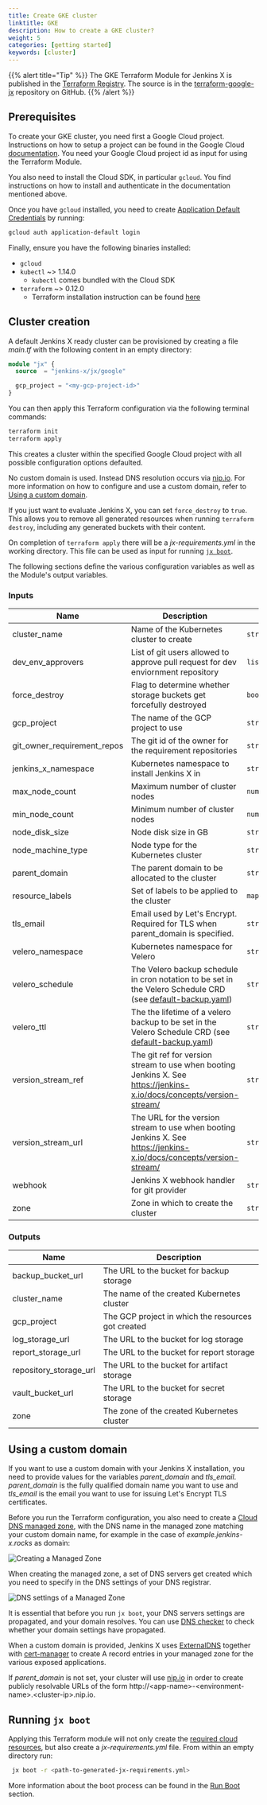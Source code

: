 ```yaml
---
title: Create GKE cluster
linktitle: GKE
description: How to create a GKE cluster?
weight: 5
categories: [getting started]
keywords: [cluster]
---
```


{{% alert title="Tip" %}}
The GKE Terraform Module for Jenkins X is published in the [Terraform Registry](https://registry.terraform.io/modules/jenkins-x/jx/google).
The source is in the [terraform-google-jx](https://github.com/jenkins-x/terraform-google-jx) repository on GitHub.
{{% /alert %}}

## Prerequisites

To create your GKE cluster, you need first a Google Cloud project.
Instructions on how to setup a project can be found in the Google Cloud [documentation](https://cloud.google.com/deployment-manager/docs/step-by-step-guide/installation-and-setup).
You need your Google Cloud project id as input for using the Terraform Module.

You also need to install the Cloud SDK, in particular `gcloud`.
You find instructions on how to install and authenticate in the documentation mentioned above.

Once you have `gcloud` installed, you need to create [Application Default Credentials](https://cloud.google.com/sdk/gcloud/reference/auth/application-default/login) by running:

```bash
gcloud auth application-default login
```

Finally, ensure you have the following binaries installed:

- `gcloud`
- `kubectl` ~> 1.14.0
    - `kubectl` comes bundled with the Cloud SDK
- `terraform` ~> 0.12.0
    - Terraform installation instruction can be found [here](https://learn.hashicorp.com/terraform/getting-started/install)

## Cluster creation

A default Jenkins X ready cluster can be provisioned by creating a file _main.tf_ with the following content in an empty directory:

```tf
module "jx" {
  source  = "jenkins-x/jx/google"

  gcp_project = "<my-gcp-project-id>"
}
```

You can then apply this Terraform configuration via the following terminal commands:

```bash
terraform init
terraform apply
```

This creates a cluster within the specified Google Cloud project with all possible configuration options defaulted.

No custom domain is used.
Instead DNS resolution occurs via [nip.io](https://nip.io/).
For more information on how to configure and use a custom domain, refer to [Using a custom domain](/docs/getting-started/setup/create-cluster/gke#using-a-custom-domain).

If you just want to evaluate Jenkins X, you can set `force_destroy` to `true`.
This allows you to remove all generated resources when running `terraform destroy`, including any generated buckets with their content.

On completion of `terraform apply` there will be a _jx-requirements.yml_ in the working directory.
This file can be used as input for running [`jx boot`](/docs/getting-started/setup/boot).

The following sections define the various configuration variables as well as the Module's output variables.

### Inputs

| Name | Description | Type | Default | Required |
|------|-------------|------|---------|:-----:|
| cluster\_name | Name of the Kubernetes cluster to create | `string` | `""` | no |
| dev\_env\_approvers | List of git users allowed to approve pull request for dev enviornment repository | `list(string)` | `[]` | no |
| force\_destroy | Flag to determine whether storage buckets get forcefully destroyed | `bool` | `false` | no |
| gcp\_project | The name of the GCP project to use | `string` | n/a | yes |
| git\_owner\_requirement\_repos | The git id of the owner for the requirement repositories | `string` | `""` | no |
| jenkins\_x\_namespace | Kubernetes namespace to install Jenkins X in | `string` | `"jx"` | no |
| max\_node\_count | Maximum number of cluster nodes | `number` | `5` | no |
| min\_node\_count | Minimum number of cluster nodes | `number` | `3` | no |
| node\_disk\_size | Node disk size in GB | `string` | `"100"` | no |
| node\_machine\_type | Node type for the Kubernetes cluster | `string` | `"n1-standard-2"` | no |
| parent\_domain | The parent domain to be allocated to the cluster | `string` | `""` | no |
| resource\_labels | Set of labels to be applied to the cluster | `map` | `{}` | no |
| tls\_email | Email used by Let's Encrypt. Required for TLS when parent\_domain is specified. | `string` | `""` | no |
| velero\_namespace | Kubernetes namespace for Velero | `string` | `"velero"` | no |
| velero\_schedule | The Velero backup schedule in cron notation to be set in the Velero Schedule CRD (see [default-backup.yaml](https://github.com/jenkins-x/jenkins-x-boot-config/blob/master/systems/velero-backups/templates/default-backup.yaml)) | `string` | `"0 * * * *"` | no |
| velero\_ttl | The the lifetime of a velero backup to be set in the Velero Schedule CRD (see [default-backup.yaml](https://github.com/jenkins-x/jenkins-x-boot-config/blob/master/systems/velero-backups/templates/default-backup)) | `string` | `"720h0m0s"` | no |
| version\_stream\_ref | The git ref for version stream to use when booting Jenkins X. See https://jenkins-x.io/docs/concepts/version-stream/ | `string` | `"master"` | no |
| version\_stream\_url | The URL for the version stream to use when booting Jenkins X. See https://jenkins-x.io/docs/concepts/version-stream/ | `string` | `"https://github.com/jenkins-x/jenkins-x-versions.git"` | no |
| webhook | Jenkins X webhook handler for git provider | `string` | `"prow"` | no |
| zone | Zone in which to create the cluster | `string` | `"us-central1-a"` | no |

### Outputs

| Name | Description |
|------|-------------|
| backup\_bucket\_url | The URL to the bucket for backup storage |
| cluster\_name | The name of the created Kubernetes cluster |
| gcp\_project | The GCP project in which the resources got created |
| log\_storage\_url | The URL to the bucket for log storage |
| report\_storage\_url | The URL to the bucket for report storage |
| repository\_storage\_url | The URL to the bucket for artifact storage |
| vault\_bucket\_url | The URL to the bucket for secret storage |
| zone | The zone of the created Kubernetes cluster |

## Using a custom domain

If you want to use a custom domain with your Jenkins X installation, you need to provide values for the variables _parent_domain_ and _tls_email_.
_parent_domain_ is the fully qualified domain name you want to use and _tls_email_ is the email you want to use for issuing Let's Encrypt TLS certificates.

Before you run the Terraform configuration, you also need to create a [Cloud DNS managed zone](https://cloud.google.com/dns/zones), with the DNS name in the managed zone matching your custom domain name, for example in the case of _example.jenkins-x.rocks_ as domain:

![Creating a Managed Zone](/images/getting-started/create_managed_zone.png)

When creating the managed zone, a set of DNS servers get created which you need to specify in the DNS settings of your DNS registrar.

![DNS settings of a Managed Zone](/images/getting-started/managed_zone_details.png)

It is essential that before you run `jx boot`, your DNS servers settings are propagated, and your domain resolves.
You can use [DNS checker](https://dnschecker.org/) to check whether your domain settings have propagated.

When a custom domain is provided, Jenkins X uses [ExternalDNS](https://github.com/kubernetes-sigs/external-dns) together with [cert-manager](https://github.com/jetstack/cert-manager) to create A record entries in your managed zone for the various exposed applications.

If _parent_domain_ is not set, your cluster will use [nip.io](https://nip.io/) in order to create publicly resolvable URLs of the form ht<span>tp://\<app-name\>-\<environment-name\>.\<cluster-ip\>.nip.io.

## Running `jx boot`

Applying this Terraform module will not only create the [required cloud resources](/docs/getting-started/setup/create-cluster/required-cloud-resources), but also create a _jx-requirements.yml_ file.
From within an empty directory run:

```bash
 jx boot -r <path-to-generated-jx-requirements.yml>
```

More information about the boot process can be found in the [Run Boot](/docs/getting-started/setup/boot) section.

